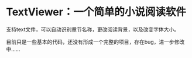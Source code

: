 # TextViewer：一个简单的小说阅读软件

支持text文件，可以自动识别章节名称，更改阅读背景，以及改变字体大小。

目前只是一些基本的代码，还没有形成一个完整的项目，存在bug，进一步修改中……